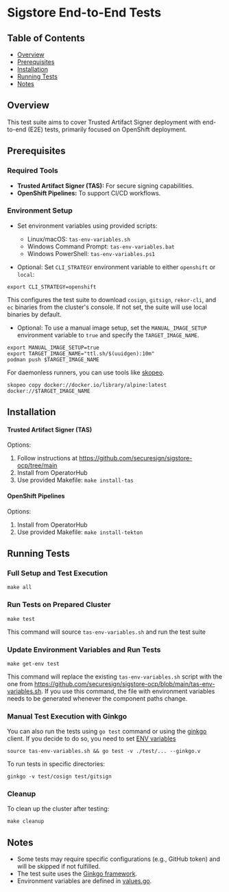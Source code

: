 # Sigstore End-to-End Tests

## Table of Contents
- [Overview](#overview)
- [Prerequisites](#prerequisites)
- [Installation](#installation)
- [Running Tests](#running-tests)
- [Notes](#notes)
  
## Overview
This test suite aims to cover Trusted Artifact Signer deployment with end-to-end (E2E) tests, primarily focused on OpenShift deployment.

## Prerequisites
### Required Tools

- **Trusted Artifact Signer (TAS):** For secure signing capabilities.  
- **OpenShift Pipelines:** To support CI/CD workflows.  

### Environment Setup

- Set environment variables using provided scripts:

  - Linux/macOS: `tas-env-variables.sh`
  - Windows Command Prompt: `tas-env-variables.bat`
  - Windows PowerShell: `tas-env-variables.ps1`


- Optional: Set `CLI_STRATEGY` environment variable to either `openshift` or `local`:
```
export CLI_STRATEGY=openshift
```
This configures the test suite to download `cosign`, `gitsign`, `rekor-cli`, and `ec` binaries from the cluster's console. If not set, the suite will use local binaries by default.

- Optional: To use a manual image setup, set the `MANUAL_IMAGE_SETUP` environment variable to `true` and specify the `TARGET_IMAGE_NAME`.
```
export MANUAL_IMAGE_SETUP=true
export TARGET_IMAGE_NAME="ttl.sh/$(uuidgen):10m"
podman push $TARGET_IMAGE_NAME
```

For daemonless runners, you can use tools like [skopeo](https://github.com/containers/skopeo).
```
skopeo copy docker://docker.io/library/alpine:latest docker://$TARGET_IMAGE_NAME
```

## Installation
#### Trusted Artifact Signer (TAS)
Options:

1. Follow instructions at https://github.com/securesign/sigstore-ocp/tree/main
2. Install from OperatorHub
3. Use provided Makefile: `make install-tas`

#### OpenShift Pipelines
Options:

1. Install from OperatorHub
2. Use provided Makefile: `make install-tekton`

## Running Tests
### Full Setup and Test Execution
```
make all
```

### Run Tests on Prepared Cluster
```
make test
```
This command will source `tas-env-variables.sh` and run the test suite

### Update Environment Variables and Run Tests
```
make get-env test
```
This command will replace the existing `tas-env-variables.sh` script with the one from https://github.com/securesign/sigstore-ocp/blob/main/tas-env-variables.sh. If you use this command, the file with environment variables needs to be generated whenever the component paths change.

### Manual Test Execution with Ginkgo
You can also run the tests using `go test` command or using the [ginkgo](https://onsi.github.io/ginkgo/#installing-ginkgo) client.
If you decide to do so, you need to set [ENV variables](#environment-setup)
```
source tas-env-variables.sh && go test -v ./test/... --ginkgo.v
```
To run tests in specific directories:
```
ginkgo -v test/cosign test/gitsign
```

### Cleanup
To clean up the cluster after testing:
```
make cleanup
```

## Notes

- Some tests may require specific configurations (e.g., GitHub token) and will be skipped if not fulfilled.
- The test suite uses the [Ginkgo framework](https://onsi.github.io/ginkgo/).
- Environment variables are defined in [values.go](pkg/api/values.go).
